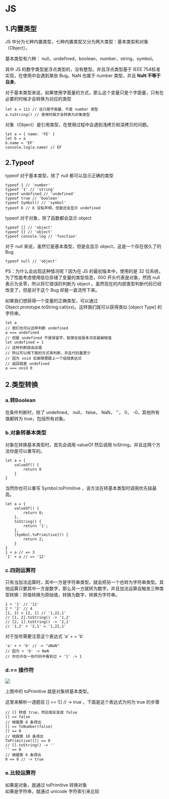 # JS
## 1.内置类型
JS 中分为七种内置类型，七种内置类型又分为两大类型：基本类型和对象（Object）。<br>

基本类型有六种： null，undefined，boolean，number，string，symbol。<br>

其中 JS 的数字类型是浮点类型的，没有整型。并且浮点类型基于 IEEE 754标准实现，在使用中会遇到某些 Bug。NaN 也属于 number 类型，并且 **NaN 不等于自身**。<br>

对于基本类型来说，如果使用字面量的方式，那么这个变量只是个字面量，只有在必要的时候才会转换为对应的类型<br>

    let a = 111 // 这只是字面量，不是 number 类型
    a.toString() // 使用时候才会转换为对象类型

对象（Object）是引用类型，在使用过程中会遇到浅拷贝和深拷贝的问题。<br>

    let a = { name: 'FE' }
    let b = a
    b.name = 'EF'
    console.log(a.name) // EF 

## 2.Typeof
typeof 对于基本类型，除了 null 都可以显示正确的类型<br>

    typeof 1 // 'number'
    typeof '1' // 'string'
    typeof undefined // 'undefined'
    typeof true // 'boolean'
    typeof Symbol() // 'symbol'
    typeof b // b 没有声明，但是还会显示 undefined

typeof 对于对象，除了函数都会显示 object<br>

    typeof [] // 'object'
    typeof {} // 'object'
    typeof console.log // 'function'

对于 null 来说，虽然它是基本类型，但是会显示 object，这是一个存在很久了的 Bug<br>

    typeof null // 'object'

PS：为什么会出现这种情况呢？因为在 JS 的最初版本中，使用的是 32 位系统，为了性能考虑使用低位存储了变量的类型信息，000 开头代表是对象，然而 null 表示为全零，所以将它错误的判断为 object 。虽然现在的内部类型判断代码已经改变了，但是对于这个 Bug 却是一直流传下来。<br>

如果我们想获得一个变量的正确类型，可以通过 Object.prototype.toString.call(xx)。这样我们就可以获得类似 [object Type] 的字符串。<br>

    let a
    // 我们也可以这样判断 undefined
    a === undefined
    // 但是 undefined 不是保留字，能够在低版本浏览器被赋值
    let undefined = 1
    // 这样判断就会出错
    // 所以可以用下面的方式来判断，并且代码量更少
    // 因为 void 后面随便跟上一个组成表达式
    // 返回就是 undefined
    a === void 0

## 2.类型转换
### a.转Boolean
在条件判断时，除了 undefined， null， false， NaN， ''， 0， -0，其他所有值都转为 true，包括所有对象。<br>

### b.对象转基本类型
对象在转换基本类型时，首先会调用 valueOf 然后调用 toString。并且这两个方法你是可以重写的。<br>

    let a = {
        valueOf() {
            return 0
        }
    }

当然你也可以重写 Symbol.toPrimitive ，该方法在转基本类型时调用优先级最高。<br>

    let a = {
        valueOf() {
            return 0;
        },
        toString() {
            return '1';
        },
        [Symbol.toPrimitive]() {
            return 2;
        }
    }
    1 + a // => 3
    '1' + a // => '12'

### c.四则运算符
只有当加法运算时，其中一方是字符串类型，就会把另一个也转为字符串类型。其他运算只要其中一方是数字，那么另一方就转为数字。并且加法运算会触发三种类型转换：将值转换为原始值，转换为数字，转换为字符串。<br>

    1 + '1' // '11'
    2 * '2' // 4
    [1, 2] + [2, 1] // '1,22,1'
    // [1, 2].toString() -> '1,2'
    // [2, 1].toString() -> '2,1'
    // '1,2' + '2,1' = '1,22,1'

对于加号需要注意这个表达式 'a' + + 'b'<br>

    'a' + + 'b' // -> "aNaN"
    // 因为 + 'b' -> NaN
    // 你也许在一些代码中看到过 + '1' -> 1

### d.== 操作符
![](https://i.imgur.com/BFiMHJg.png)<br>

上图中的 toPrimitive 就是对象转基本类型。<br>

这里来解析一道题目 [] == ![] // -> true ，下面是这个表达式为何为 true 的步骤<br>

    // [] 转成 true，然后取反变成 false
    [] == false
    // 根据第 8 条得出
    [] == ToNumber(false)
    [] == 0
    // 根据第 10 条得出
    ToPrimitive([]) == 0
    // [].toString() -> ''
    '' == 0
    // 根据第 6 条得出
    0 == 0 // -> true

### e.比较运算符
如果是对象，就通过 toPrimitive 转换对象<br>
如果是字符串，就通过 unicode 字符索引来比较<br>